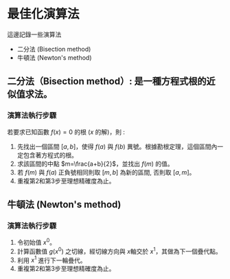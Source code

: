 
# 最佳化演算法

這邊記錄一些演算法
- 二分法 (Bisection method)
- 牛頓法 (Newton's method)

## 二分法（Bisection method）: 是一種方程式根的近似值求法。

### 演算法執行步驟

若要求已知函數 $f(x) = 0$ 的根 ($x$ 的解)，則 :
1. 先找出一個區間 $[a, b]$，使得 $f(a)$ 與 $f(b)$ 異號。根據勘根定理，這個區間內一定包含著方程式的根。
2. 求該區間的中點 $m=\frac{a+b}{2}$，並找出 $f(m)$ 的值。
3. 若 $f(m)$ 與 $f(a)$ 正負號相同則取 $[m, b]$ 為新的區間, 否則取 $[a, m]$。
4. 重複第2和第3步至理想精確度為止。

## 牛頓法 (Newton's method)

### 演算法執行步驟
1. 令初始值 $x^{0}$。
2. 計算函數值 $g(x^{0})$ 之切線，經切線方向與 $x$軸交於 $x^{1}$，其做為下一個疊代點。
3. 利用 $x^{1}$ 進行下一輪疊代。
4.  重複第2和第3步至理想精確度為止。
